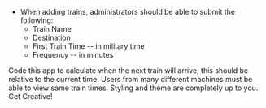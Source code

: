 - When adding trains, administrators should be able to submit the following:
	- Train Name
	- Destination
	- First Train Time -- in military time
	- Frequency -- in minutes

	
Code this app to calculate when the next train will arrive; this should be relative to the current time.
Users from many different machines must be able to view same train times.
Styling and theme are completely up to you. Get Creative!